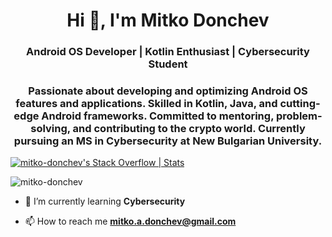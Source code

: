 <h1 align="center">Hi 👋, I'm Mitko Donchev</h1>
<h3 align="center">Android OS Developer | Kotlin Enthusiast | Cybersecurity Student</h3>
<h3 align="center">Passionate about developing and optimizing Android OS features and applications. Skilled in Kotlin, Java, and cutting-edge Android frameworks. Committed to mentoring, problem-solving, and contributing to the crypto world. Currently pursuing an MS in Cybersecurity at New Bulgarian University.</h3>

[![mitko-donchev's Stack Overflow | Stats](https://stats.quine.sh/mitko-donchev/stack-overflow?theme=dark)](https://quine.sh?utm_source=widgets&utm_campaign=mitko-donchev)

<p align="left"> <img src="https://komarev.com/ghpvc/?username=mitko-donchev&label=Profile%20views&color=0e75b6&style=flat" alt="mitko-donchev" /> </p>

- 🌱 I’m currently learning **Cybersecurity**

- 📫 How to reach me **mitko.a.donchev@gmail.com**

